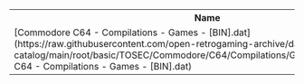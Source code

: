 <table>
<tr><th>Name</th><th>Size</th></tr>
<tr><td>[Commodore C64 - Compilations - Games - [BIN].dat](https://raw.githubusercontent.com/open-retrogaming-archive/dat-catalog/main/root/basic/TOSEC/Commodore/C64/Compilations/Games/[BIN]/Commodore C64 - Compilations - Games - [BIN].dat)</td><td>925</td></tr>
</table>
